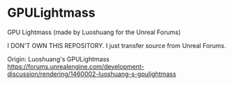 # GPULightmass
 GPU Lightmass (made by Luoshuang for the Unreal Forums)
 
I DON'T OWN THIS REPOSITORY. I just transfer source from Unreal Forums.  

Origin: Luoshuang's GPULightmass  
https://forums.unrealengine.com/development-discussion/rendering/1460002-luoshuang-s-gpulightmass
